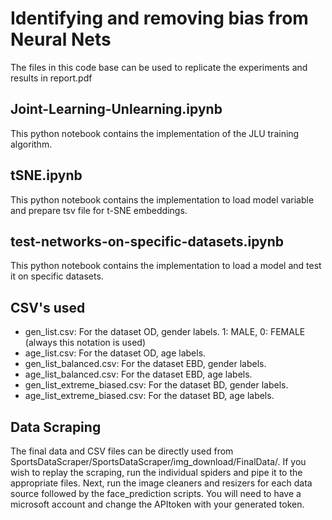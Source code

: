 # Identifying and removing bias from Neural Nets

The files in this code base can be used to replicate the experiments and results in report.pdf

## Joint-Learning-Unlearning.ipynb
This python notebook contains the implementation of the JLU training algorithm. 

## tSNE.ipynb
This python notebook contains the implementation to load model variable and prepare tsv file for t-SNE embeddings.

## test-networks-on-specific-datasets.ipynb
This python notebook contains the implementation to load a model and test it on specific datasets.

## CSV's used
* gen\_list.csv: For the dataset OD, gender labels. 1: MALE, 0: FEMALE (always this notation is used)
* age\_list.csv: For the dataset OD, age labels.
* gen\_list\_balanced.csv: For the dataset EBD, gender labels.
* age\_list\_balanced.csv: For the dataset EBD, age labels.
* gen\_list\_extreme\_biased.csv: For the dataset BD, gender labels.
* age\_list\_extreme\_biased.csv: For the dataset BD, age labels.

## Data Scraping
The final data and CSV files can be directly used from SportsDataScraper/SportsDataScraper/img\_download/FinalData/. 
If you wish to replay the scraping, run the individual spiders and pipe it to the appropriate files. Next, run the image cleaners and resizers for each data source followed by the face\_prediction scripts. 
You will need to have a microsoft account and change the APItoken with your generated token.

